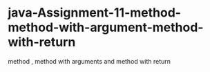 # java-Assignment-11-method-method-with-argument-method-with-return
method , method with arguments and method with return
